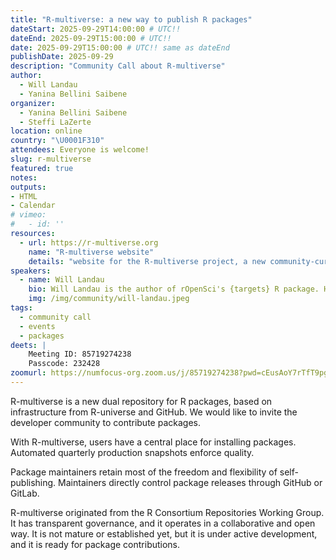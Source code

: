 ```yaml
---
title: "R-multiverse: a new way to publish R packages"
dateStart: 2025-09-29T14:00:00 # UTC!!
dateEnd: 2025-09-29T15:00:00 # UTC!!
date: 2025-09-29T15:00:00 # UTC!! same as dateEnd
publishDate: 2025-09-29
description: "Community Call about R-multiverse"
author:
  - Will Landau 
  - Yanina Bellini Saibene
organizer: 
  - Yanina Bellini Saibene
  - Steffi LaZerte
location: online
country: "\U0001F310"
attendees: Everyone is welcome!
slug: r-multiverse
featured: true
notes: 
outputs:
- HTML
- Calendar 
# vimeo: 
#   - id: ''
resources:
  - url: https://r-multiverse.org
    name: "R-multiverse website"
    details: "website for the R-multiverse project, a new community-curated dual publishing platform for R packages"
speakers:  
  - name: Will Landau
    bio: Will Landau is the author of rOpenSci's {targets} R package. He earned his PhD in Statistics from Iowa State University in 2016, and he now works at Eli Lilly and Company, where he develops methods and software for clinical statisticians.
    img: /img/community/will-landau.jpeg
tags:
  - community call
  - events
  - packages
deets: |
    Meeting ID: 85719274238
    Passcode: 232428
zoomurl: https://numfocus-org.zoom.us/j/85719274238?pwd=cEusAoY7rTfT9pgusO2grr73bZRa4V.1
---
```


R-multiverse is a new dual repository for R packages, based on infrastructure from R-universe and GitHub.
We would like to invite the developer community to contribute packages.

With R-multiverse, users have a central place for installing packages.
Automated quarterly production snapshots enforce quality.

Package maintainers retain most of the freedom and flexibility of self-publishing.
Maintainers directly control package releases through GitHub or GitLab.


R-multiverse originated from the R Consortium Repositories Working Group.
It has transparent governance, and it operates in a collaborative and open way.
It is not mature or established yet, but it is under active development, and it is ready for package contributions.